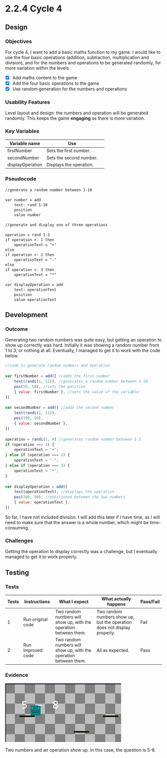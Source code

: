# 2.2.4 Cycle 4

## Design

### Objectives

For cycle 4, I want to add a basic maths function to my game. I would like to use the four basic operations (addition, subtraction, multiplication and division), and for the numbers and operations to be generated randomly, for more variation within the levels.

* [x] Add maths content to the game
* [x] Add the four basic operations to the game
* [x] Use random generation for the numbers and operations

### Usability Features

Level layout and design: the numbers and operation will be generated randomly. This keeps the game **engaging** as there is more variation.

### Key Variables

<table><thead><tr><th>Variable name</th><th>Use</th><th data-hidden></th></tr></thead><tbody><tr><td>firstNumber</td><td>Sets the first number.</td><td></td></tr><tr><td>secondNumber</td><td>Sets the second number.</td><td></td></tr><tr><td>displayOperation</td><td>Displays the operation.</td><td></td></tr></tbody></table>

### Pseudocode

```
//generate a random number between 1-10

var number = add
    text: rand 1-10
    position
    value number

//generate and display one of three operations

operation = rand 1-3
if operation <- 1 then
    operationText = "+"
else
if operation <- 2 then
    operationText = "-"
else
if operation <- 3 then
    operationText = "*"

var displayOperation = add
    text: operationText
    position
    value operationText
```

## Development

### Outcome

Generating two random numbers was quite easy, but getting an operation to show up correctly was hard. Initially it was showing a random number from 1 to 3, or nothing at all. Eventually, I managed to get it to work with the code below.

```javascript
//code to generate random numbers and operation

var firstNumber = add([ //adds the first number
    text(randi(1, 11)), //generates a random number between 1-10
    pos(50, 50), //sets the position
    { value: firstNumber }, //sets the value of the variable
])

var secondNumber = add([ //adds the second number
    text(randi(1, 11)),
    pos(150, 50),
    { value: secondNumber },
])

operation = randi(1, 4) //generates random number between 1-3
if (operation === 1) {
    operationText = "+";
} else if (operation === 2) {
    operationText = "-";
} else if (operation === 3) {
    operationText = "*";
}

var displayOperation = add([
    text(operationText), //displays the operation
    pos(100, 50), //positioned between the two numbers
    { value: operationText },
])
```

So far, I have not included division. I will add this later if I have time, as I will need to make sure that the answer is a whole number, which might be time-consuming.

### Challenges

Getting the operation to display correctly was a challenge, but I eventually managed to get it to work properly.

## Testing

### Tests

| Tests | Instructions      | What I expect                                                     | What actually happens                                                    | Pass/Fail |
| ----- | ----------------- | ----------------------------------------------------------------- | ------------------------------------------------------------------------ | --------- |
| 1     | Run original code | Two random numbers will show up, with the operation between them. | Two random numbers show up, but the operation does not display properly. | Fail      |
| 2     | Run improved code | Two random numbers will show up, with the operation between them. | All as expected.                                                         | Pass      |

### Evidence

![](<../.gitbook/assets/image (8) (1) (1) (1).png>)

Two numbers and an operation show up. In this case, the question is 5-8.
